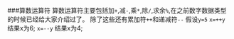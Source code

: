 ###算数运算符
算数运算符主要包括加`+`,减`-`,乘`*`,除`/`,求余`%`,在之前数字数据类型的时候已经给大家介绍过了。
除了这些还有累加符`++`和递减符`--`
假设`y=5`
`x=++y` 结果x为6;
`x=--y` 结果x为4;

